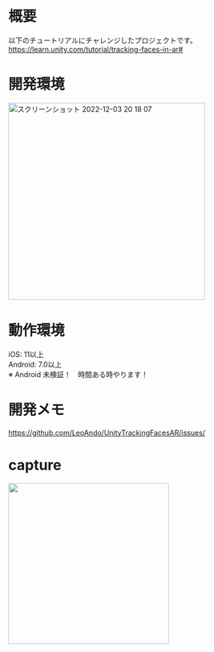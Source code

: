 # 概要
以下のチュートリアルにチャレンジしたプロジェクトです。<br>
https://learn.unity.com/tutorial/tracking-faces-in-ar#

# 開発環境
<img width="392" alt="スクリーンショット 2022-12-03 20 18 07" src="https://user-images.githubusercontent.com/16476224/205438312-adc7758d-79e8-4f66-9ea5-6dcc0dc77060.png">

# 動作環境
iOS: 11以上<br>
Android: 7.0以上<br>
※ Android 未検証！　時間ある時やります！<br>

# 開発メモ
https://github.com/LeoAndo/UnityTrackingFacesAR/issues/


# capture

<img src="https://user-images.githubusercontent.com/16476224/205478091-fe76b7c4-7b15-4d88-ab0c-33870b280742.png" width=320 />

